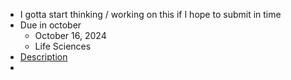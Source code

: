 - I gotta start thinking / working on this if I hope to submit in time
- Due in october
	- October 16, 2024
	- Life Sciences
- [Description](https://new.nsf.gov/funding/opportunities/nsf-graduate-research-fellowship-program-grfp/nsf24-591/solicitation)
-